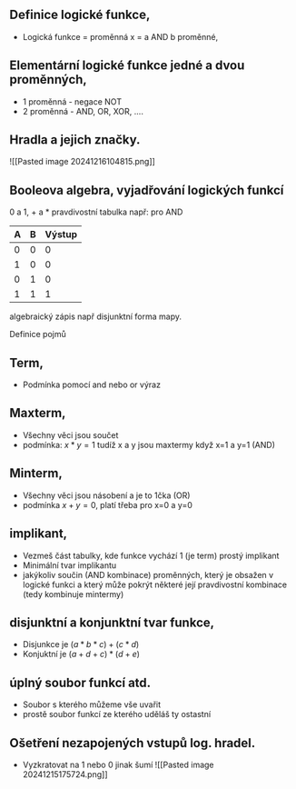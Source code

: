 ## Definice logické funkce, 
- Logická funkce = proměnná x = a AND b 
proměnné, 
## Elementární logické funkce jedné a dvou proměnných,
- 1 proměnná - negace NOT
- 2 proměnná - AND, OR, XOR, ....
##  Hradla a jejich značky.
![[Pasted image 20241216104815.png]]
## Booleova algebra, vyjadřování logických funkcí
$0$ a $1$, $+$ a $*$
pravdivostní tabulka
např: pro AND

| A   | B   | Výstup |
| --- | --- | ------ |
| 0   | 0   | 0      |
| 1   | 0   | 0      |
| 0   | 1   | 0      |
| 1   | 1   | 1      |

algebraický zápis
	např disjunktní forma
mapy. 

Definice pojmů 

## Term, 
- Podmínka pomocí and nebo or výraz
## Maxterm, 
- Všechny věci jsou součet 
- podmínka: $x*y=1$ tudíž x a y jsou maxtermy když x=1 a y=1 (AND)
## Minterm, 
- Všechny věci jsou násobení a je to 1čka (OR)
- podmínka $x+y = 0$, platí třeba pro x=0 a y=0
## implikant, 
- Vezmeš část tabulky, kde funkce vychází 1 (je term)
prostý implikant
- Minimální tvar implikantu
- jakýkoliv součin (AND kombinace) proměnných, který je obsažen v logické funkci a který může pokrýt některé její pravdivostní kombinace (tedy kombinuje mintermy)

## disjunktní a konjunktní tvar funkce, 
- Disjunkce je $(a*b*c)+(c*d)$
- Konjuktní je $(a+d+c)*(d+e)$
## úplný soubor funkcí atd. 
- Soubor s kterého můžeme vše uvařit
- prostě soubor funkcí ze kterého uděláš ty ostastní

## Ošetření nezapojených vstupů log. hradel.
- Vyzkratovat na 1 nebo 0 jinak šumí
![[Pasted image 20241215175724.png]]
